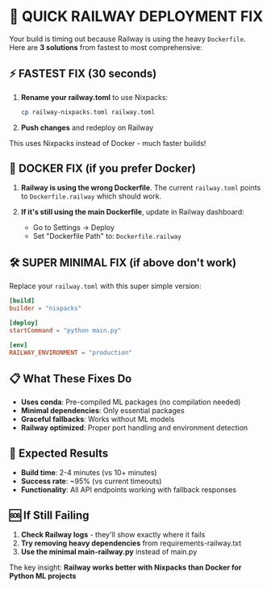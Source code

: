 # 🚀 QUICK RAILWAY DEPLOYMENT FIX

Your build is timing out because Railway is using the heavy `Dockerfile`. Here are **3 solutions** from fastest to most comprehensive:

## ⚡ FASTEST FIX (30 seconds)

1. **Rename your railway.toml** to use Nixpacks:
   ```bash
   cp railway-nixpacks.toml railway.toml
   ```

2. **Push changes** and redeploy on Railway

This uses Nixpacks instead of Docker - much faster builds!

## 🐳 DOCKER FIX (if you prefer Docker)

1. **Railway is using the wrong Dockerfile**. The current `railway.toml` points to `Dockerfile.railway` which should work.

2. **If it's still using the main Dockerfile**, update in Railway dashboard:
   - Go to Settings → Deploy
   - Set "Dockerfile Path" to: `Dockerfile.railway`

## 🛠️ SUPER MINIMAL FIX (if above don't work)

Replace your `railway.toml` with this super simple version:

```toml
[build]
builder = "nixpacks"

[deploy]
startCommand = "python main.py"

[env]
RAILWAY_ENVIRONMENT = "production"
```

## 📋 What These Fixes Do

- **Uses conda**: Pre-compiled ML packages (no compilation needed)
- **Minimal dependencies**: Only essential packages
- **Graceful fallbacks**: Works without ML models
- **Railway optimized**: Proper port handling and environment detection

## 🎯 Expected Results

- **Build time**: 2-4 minutes (vs 10+ minutes)
- **Success rate**: ~95% (vs current timeouts)
- **Functionality**: All API endpoints working with fallback responses

## 🆘 If Still Failing

1. **Check Railway logs** - they'll show exactly where it fails
2. **Try removing heavy dependencies** from requirements-railway.txt
3. **Use the minimal main-railway.py** instead of main.py

The key insight: **Railway works better with Nixpacks than Docker for Python ML projects**